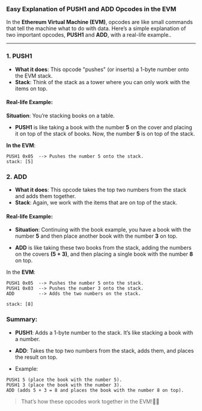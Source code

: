 ### Easy Explanation of **PUSH1** and **ADD** Opcodes in the EVM

In the **Ethereum Virtual Machine (EVM)**, opcodes are like small commands that tell the machine what to do with data. Here’s a simple explanation of two important opcodes, **PUSH1** and **ADD**, with a real-life example..

---

### 1. **PUSH1**
- **What it does**: This opcode "pushes" (or inserts) a 1-byte number onto the EVM stack.
- **Stack**: Think of the stack as a tower where you can only work with the items on top.

#### Real-life Example:
**Situation**: You’re stacking books on a table.

- **PUSH1** is like taking a book with the number **5** on the cover and placing it on top of the stack of books. Now, the number **5** is on top of the stack.

**In the EVM**:
```text
PUSH1 0x05  --> Pushes the number 5 onto the stack.
stack: [5]
```

### 2. ADD
- **What it does**: This opcode takes the top two numbers from the stack and adds them together.
- **Stack**: Again, we work with the items that are on top of the stack.

#### Real-life Example:
- **Situation**: Continuing with the book example, you have a book with the number **5** and then place another book with the number **3** on top.

- **ADD** is like taking these two books from the stack, adding the numbers on the covers **(5 + 3)**, and then placing a single book with the number **8** on top.

In the **EVM**:
```text
PUSH1 0x05  --> Pushes the number 5 onto the stack.
PUSH1 0x03  --> Pushes the number 3 onto the stack.
ADD         --> Adds the two numbers on the stack.

stack: [8]
```

### Summary:
- **PUSH1**: Adds a 1-byte number to the stack. It’s like stacking a book with a number.
- **ADD**: Takes the top two numbers from the stack, adds them, and places the result on top.

- Example:
```text
PUSH1 5 (place the book with the number 5).
PUSH1 3 (place the book with the number 3).
ADD (adds 5 + 3 = 8 and places the book with the number 8 on top).
```
> That’s how these opcodes work together in the EVM!📝✨